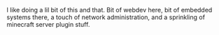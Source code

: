 I like doing a lil bit of this and that. Bit of webdev here, bit of embedded systems there, a touch of network administration, and a sprinkling of minecraft server plugin stuff.
